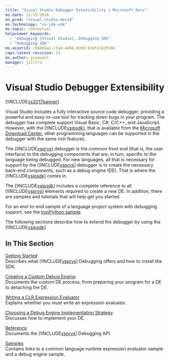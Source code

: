 ```yaml
---
title: "Visual Studio Debugger Extensibility | Microsoft Docs"
ms.date: 11/15/2016
ms.prod: "visual-studio-dev14"
ms.technology: "vs-ide-sdk"
ms.topic: conceptual
helpviewer_keywords: 
  - "debugging [Visual Studio], Debugging SDK"
  - "Debugging SDK"
ms.assetid: c088b6a2-c3ad-446b-830d-9c6f41b2934b
caps.latest.revision: 33
ms.author: gregvanl
manager: jillfra
---
```

# Visual Studio Debugger Extensibility
[!INCLUDE[vs2017banner](../../includes/vs2017banner.md)]

Visual Studio includes a fully interactive source code debugger, providing a powerful and easy-to-use tool for tracking down bugs in your program. The debugger has complete support Visual Basic, C#, C/C++, and JavaScript. However, with the [!INCLUDE[vsipsdk](../../includes/vsipsdk-md.md)], that is available from the [Microsoft Download Center](https://www.microsoft.com/en-us/download/details.aspx?id=21835), other programming languages can be supported in the debugger with the same rich features.  
  
 The [!INCLUDE[vsprvs](../../includes/vsprvs-md.md)] debugger is the common front end (that is, the user interface) to the debugging components that are, in turn, specific to the language being debugged. For new languages, all that is necessary for support by the [!INCLUDE[vsprvs](../../includes/vsprvs-md.md)] debugger is to create the necessary back-end components, such as a debug engine (DE). That is where the [!INCLUDE[vsipsdk](../../includes/vsipsdk-md.md)] comes in.  
  
 The [!INCLUDE[vsipsdk](../../includes/vsipsdk-md.md)] includes a complete reference to all [!INCLUDE[vsprvs](../../includes/vsprvs-md.md)] elements required to create a new DE. In addition, there are samples and tutorials that will help get you started.  
  
 For an end-to-end sample of a language project system with debugging support, see the [IronPython sample](https://msdn.microsoft.com/4c41695c-12c1-4670-b43b-d8d84c9e4089).  
  
 The following sections describe how to extend the debugger by using the [!INCLUDE[vsipsdk](../../includes/vsipsdk-md.md)].  
  
## In This Section  
 [Getting Started](../../extensibility/debugger/getting-started-with-debugger-extensibility.md)  
 Describes what [!INCLUDE[vsprvs](../../includes/vsprvs-md.md)] Debugging offers and how to install the SDK.  
  
 [Creating a Custom Debug Engine](../../extensibility/debugger/creating-a-custom-debug-engine.md)  
 Documents the custom DE process, from preparing your program for a DE to detaching the DE.  
  
 [Writing a CLR Expression Evaluator](../../extensibility/debugger/writing-a-common-language-runtime-expression-evaluator.md)  
 Explains whether you must write an expression evaluator.  
  
 [Choosing a Debug Engine Implementation Strategy](../../extensibility/debugger/choosing-a-debug-engine-implementation-strategy.md)  
 Discusses how to implement your DE.  
  
 [Reference](../../extensibility/debugger/reference/reference-visual-studio-debugging-apis.md)  
 Documents the [!INCLUDE[vsprvs](../../includes/vsprvs-md.md)] Debugging API.  
  
 [Samples](../../extensibility/debugger/visual-studio-debugging-samples.md)  
 Contains links to a common language runtime expression evaluator sample and a debug engine sample.
